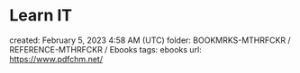 # Learn IT

created: February 5, 2023 4:58 AM (UTC)
folder: BOOKMRKS-MTHRFCKR / REFERENCE-MTHRFCKR / Ebooks
tags: ebooks
url: https://www.pdfchm.net/